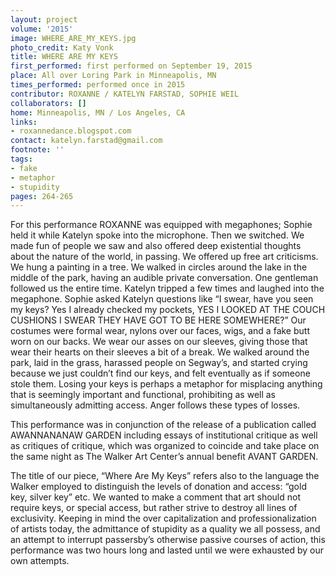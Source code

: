 ```yaml
---
layout: project
volume: '2015'
image: WHERE_ARE_MY_KEYS.jpg
photo_credit: Katy Vonk
title: WHERE ARE MY KEYS
first_performed: first performed on September 19, 2015
place: All over Loring Park in Minneapolis, MN
times_performed: performed once in 2015
contributor: ROXANNE / KATELYN FARSTAD, SOPHIE WEIL
collaborators: []
home: Minneapolis, MN / Los Angeles, CA
links:
- roxannedance.blogspot.com
contact: katelyn.farstad@gmail.com
footnote: ''
tags:
- fake
- metaphor
- stupidity
pages: 264-265
---
```


For this performance ROXANNE was equipped with megaphones; Sophie held it while Katelyn spoke into the microphone. Then we switched. We made fun of people we saw and also offered deep existential thoughts about the nature of the world, in passing. We offered up free art criticisms. We hung a painting in a tree. We walked in circles around the lake in the middle of the park, having an audible private conversation. One gentleman followed us the entire time. Katelyn tripped a few times and laughed into the megaphone. Sophie asked Katelyn questions like “I swear, have you seen my keys? Yes I already checked my pockets, YES I LOOKED AT THE COUCH CUSHIONS I SWEAR THEY HAVE GOT TO BE HERE SOMEWHERE?” Our costumes were formal wear, nylons over our faces, wigs, and a fake butt worn on our backs. We wear our asses on our sleeves, giving those that wear their hearts on their sleeves a bit of a break. We walked around the park, laid in the grass, harassed people on Segway’s, and started crying because we just couldn’t find our keys, and felt eventually as if someone stole them. Losing your keys is perhaps a metaphor for misplacing anything that is seemingly important and functional, prohibiting as well as simultaneously admitting access. Anger follows these types of losses.

This performance was in conjunction of the release of a publication called AWANNANANAW GARDEN including essays of institutional critique as well as critiques of critique, which was organized to coincide and take place on the same night as The Walker Art Center’s annual benefit AVANT GARDEN.

The title of our piece, “Where Are My Keys” refers also to the language the Walker employed to distinguish the levels of donation and access: “gold key, silver key” etc. We wanted to make a comment that art should not require keys, or special access, but rather strive to destroy all lines of exclusivity. Keeping in mind the over capitalization and professionalization of artists today, the admittance of stupidity as a quality we all possess, and an attempt to interrupt passersby’s otherwise passive courses of action, this performance was two hours long and lasted until we were exhausted by our own attempts.
